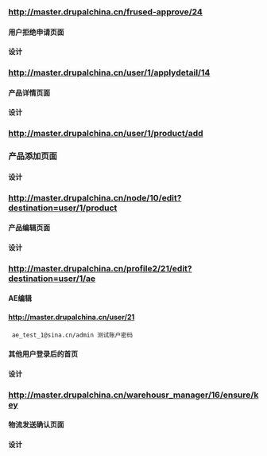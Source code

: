 ### http://master.drupalchina.cn/frused-approve/24

#### 用户拒绝申请页面

#### 设计

### http://master.drupalchina.cn/user/1/applydetail/14 

#### 产品详情页面

#### 设计

### http://master.drupalchina.cn/user/1/product/add 

### 产品添加页面

#### 设计

### http://master.drupalchina.cn/node/10/edit?destination=user/1/product

#### 产品编辑页面

#### 设计

### http://master.drupalchina.cn/profile2/21/edit?destination=user/1/ae

#### AE编辑

#### http://master.drupalchina.cn/user/21
     ae_test_1@sina.cn/admin 测试账户密码
#### 其他用户登录后的首页

#### 设计

### http://master.drupalchina.cn/warehousr_manager/16/ensure/key

#### 物流发送确认页面

#### 设计
